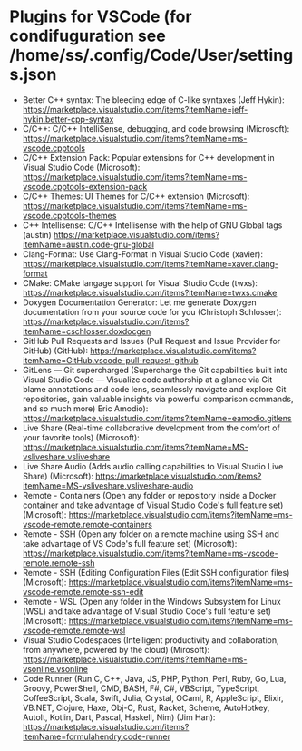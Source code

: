 # Plugins for VSCode (for condifuguration see /home/ss/.config/Code/User/settings.json

* Better C++ syntax: The bleeding edge of C-like syntaxes (Jeff Hykin): https://marketplace.visualstudio.com/items?itemName=jeff-hykin.better-cpp-syntax
* C/C++: C/C++ IntelliSense, debugging, and code browsing (Microsoft): https://marketplace.visualstudio.com/items?itemName=ms-vscode.cpptools
* C/C++ Extension Pack: Popular extensions for C++ development in Visual Studio Code (Microsoft): https://marketplace.visualstudio.com/items?itemName=ms-vscode.cpptools-extension-pack
* C/C++ Themes: UI Themes for C/C++ extension (Microsoft): https://marketplace.visualstudio.com/items?itemName=ms-vscode.cpptools-themes
* C++ Intellisense: C/C++ Intellisense with the help of GNU Global tags (austin) https://marketplace.visualstudio.com/items?itemName=austin.code-gnu-global
* Clang-Format: Use Clang-Format in Visual Studio Code (xavier): https://marketplace.visualstudio.com/items?itemName=xaver.clang-format
* CMake: CMake langage support for Visual Studio Code (twxs): https://marketplace.visualstudio.com/items?itemName=twxs.cmake
* Doxygen Documentation Generator: Let me generate Doxygen documentation from your source code for you (Christoph Schlosser): https://marketplace.visualstudio.com/items?itemName=cschlosser.doxdocgen
* GitHub Pull Requests and Issues (Pull Request and Issue Provider for GitHub) (GitHub): https://marketplace.visualstudio.com/items?itemName=GitHub.vscode-pull-request-github
* GitLens — Git supercharged (Supercharge the Git capabilities built into Visual Studio Code — Visualize code authorship at a glance via Git blame annotations and code lens, seamlessly navigate and explore Git repositories, gain valuable insights via powerful comparison commands, and so much more) Eric Amodio): https://marketplace.visualstudio.com/items?itemName=eamodio.gitlens
* Live Share (Real-time collaborative development from the comfort of your favorite tools) (Microsoft): https://marketplace.visualstudio.com/items?itemName=MS-vsliveshare.vsliveshare
* Live Share Audio (Adds audio calling capabilities to Visual Studio Live Share) (Microsoft): https://marketplace.visualstudio.com/items?itemName=MS-vsliveshare.vsliveshare-audio
* Remote - Containers (Open any folder or repository inside a Docker container and take advantage of Visual Studio Code's full feature set) (Microsoft): https://marketplace.visualstudio.com/items?itemName=ms-vscode-remote.remote-containers
* Remote - SSH (Open any folder on a remote machine using SSH and take advantage of VS Code's full feature set) (Microsoft): https://marketplace.visualstudio.com/items?itemName=ms-vscode-remote.remote-ssh
* Remote - SSH (Editing Configuration Files (Edit SSH configuration files) (Microsoft): https://marketplace.visualstudio.com/items?itemName=ms-vscode-remote.remote-ssh-edit
* Remote - WSL (Open any folder in the Windows Subsystem for Linux (WSL) and take advantage of Visual Studio Code's full feature set) (Microsoft): https://marketplace.visualstudio.com/items?itemName=ms-vscode-remote.remote-wsl
* Visual Studio Codespaces (Intelligent productivity and collaboration, from anywhere, powered by the cloud) (Mirosoft): https://marketplace.visualstudio.com/items?itemName=ms-vsonline.vsonline
* Code Runner (Run C, C++, Java, JS, PHP, Python, Perl, Ruby, Go, Lua, Groovy, PowerShell, CMD, BASH, F#, C#, VBScript, TypeScript, CoffeeScript, Scala, Swift, Julia, Crystal, OCaml, R, AppleScript, Elixir, VB.NET, Clojure, Haxe, Obj-C, Rust, Racket, Scheme, AutoHotkey, AutoIt, Kotlin, Dart, Pascal, Haskell, Nim) (Jim Han): https://marketplace.visualstudio.com/items?itemName=formulahendry.code-runner
